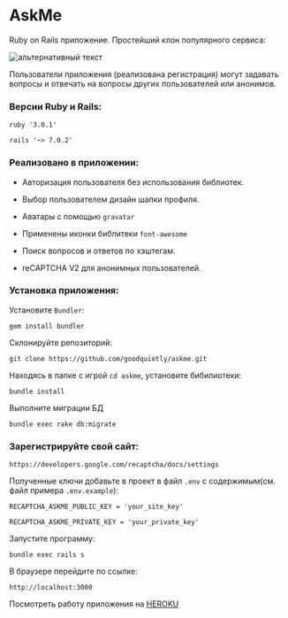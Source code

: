 # AskMe

Ruby on Rails приложение. Простейший клон популярного сервиса:

![альтернативный текст](https://casts.ask.fm/assets/logo-red-b0a3a1253b93dac3050a92d9b0c225d7f85305f13614978d6bcde7bc3219e644.png 'https://ask.fm')

Пользователи приложения (реализована регистрация) могут задавать вопросы и отвечать на вопросы других пользователей или анонимов.

### Версии Ruby и Rails:

```
ruby '3.0.1'

rails '~> 7.0.2'
```

### Реализовано в приложении:

- Авторизация пользователя без использования библиотек.

- Выбор пользователем дизайн шапки профиля.

- Аватары с помощью `gravatar`

- Применены иконки библитеки `font-awesome`

- Поиск вопросов и ответов по хэштегам.

- reCAPTCHA V2 для анонимных пользователей.

### Установка приложения:

Установите `Bundler`:

```
gem install bundler
```

Склонируйте репозиторий:

```
git clone https://github.com/goodquietly/askme.git
```

Находясь в папке с игрой `cd askme`, установите бибилиотеки:

```
bundle install
```

Выполните миграции БД

```
bundle exec rake db:migrate
```

### Зарегистрируйте свой сайт:

```
https://developers.google.com/recaptcha/docs/settings
```

Полученные ключи добавьте в проект в файл `.env` с содержимым(см. файл примера `.env.example`):

```
RECAPTCHA_ASKME_PUBLIC_KEY = 'your_site_key'

RECAPTCHA_ASKME_PRIVATE_KEY = 'your_private_key'
```

Запустите программу:

```
bundle exec rails s
```

В браузере перейдите по ссылке:

```
http://localhost:3000
```

Посмотреть работу приложения на [HEROKU](https://askmegp.herokuapp.com/)
